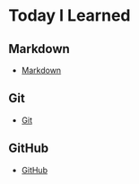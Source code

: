 # Today I Learned

## Markdown

- [Markdown](./220705_Git\Markdown\markdown.md)

## Git

- [Git](./220705_Git\Git.md)

## GitHub

- [GitHub](./220706/Github.md)

